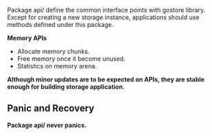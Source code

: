 Package api/ define the common interface points with gostore library.
Except for creating a new storage instance, applications should use methods
defined under this package.

**Memory APIs**

* Allocate memory chunks.
* Free memory once it become unused.
* Statistics on memory arena.

**Although minor updates are to be expected on APIs, they are stable enough
for building storage application**.

Panic and Recovery
------------------

**Package api/ never panics.**
